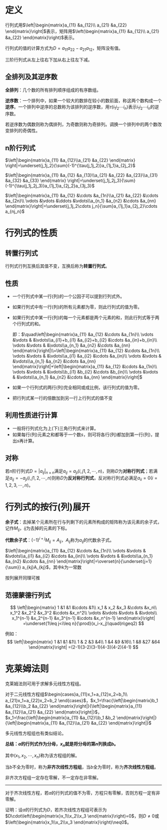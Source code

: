 # 定义

行列式用$\left|\begin{matrix}a_{11} &a_{12}\\ a_{21} &a_{22} \end{matrix}\right|$表示，矩阵用$\left(\begin{matrix}a_{11} &a_{12}\\ a_{21} &a_{22} \end{matrix}\right)$表示。

行列式的值的计算方式为$D=a_{11}a_{22}-a_{21}a_{12}$，矩阵没有值。

三阶行列式从左上往右下加从右上往左下减。

## 全排列及其逆序数

**全排列**：几个数的所有排列顺序组成的有序数组。

**逆序数**：一个排列中，如果一个较大的数排在较小的数前面，称这两个数构成一个**逆序**。一个排列中逆序的总数称为该排列的逆序数，用$\tau(i_1i_2\cdots i_n)$表示$i_1i_2\cdots i_n$的逆序数。

若逆序数为偶数则称为偶排列，为奇数则称为奇排列。调换一个排列中的两个数改变排列的奇偶性。

## n阶行列式

$\left|\begin{matrix}a_{11} &a_{12}\\a_{21} &a_{22} \end{matrix} \right|=\underset{j_1j_2}{\sum}(-1)^{\tau(j_1j_2)}a_{1j_1}a_{2j_2}$

$\left|\begin{matrix}a_{11} &a_{12} &a_{13}\\a_{21} &a_{22} &a_{23}\\a_{31} &a_{32} &a_{33} \end{matrix} \right|=\underset{j_1j_2j_3}{\sum}(-1)^{\tau(j_1j_2j_3)}a_{1j_1}a_{2j_2}a_{3j_3}$

$\left|\begin{matrix}a_{11} &a_{12} &\cdots &a_{1n}\\a_{21} &a_{22} &\cdots &a_{2n}\\ \vdots &\vdots &\ddots &\vdots\\a_{n_1} &a_{n2} &\cdots &a_{nn} \end{matrix}\right|=\underset{j_1j_2\cdots j_n}{\sum}a_{1j_1}a_{2j_2}\cdots a_{nj_n}$

# 行列式的性质

## 转置行列式

行列式行列互换后其值不变，互换后称为**转置行列式**。

## 性质

- 一个行列式中某一行(列)的一个公因子可以提到行列式外。

- 如果行列式中有一行(列)的所有元素都为零，则此行列式的值为零。

- 如果行列式中某一行(列)的每一个元素都是两个元素的和，则此行列式等于两个行列式的和。

  即：$\quad\left|\begin{matrix}a_{11} &a_{12} &\cdots &a_{1n}\\ \vdots &\vdots & &\vdots\\a_{i1}+b_{i1} &a_{i2}+b_{i2} &\cdots &a_{in}+b_{in}\\ \vdots &\vdots & &\vdots\\a_{n_1} &a_{n2} &\cdots &a_{nn} \end{matrix}\right|\\=\left|\begin{matrix}a_{11} &a_{12} &\cdots &a_{1n}\\ \vdots &\vdots & &\vdots\\a_{i1} &a_{i2} &\cdots &a_{in}\\ \vdots &\vdots & &\vdots\\a_{n_1} &a_{n2} &\cdots &a_{nn} \end{matrix}\right|+\left|\begin{matrix}a_{11} &a_{12} &\cdots &a_{1n}\\ \vdots &\vdots & &\vdots\\b_{i1} &b_{i2} &\cdots &b_{in}\\ \vdots &\vdots & &\vdots\\a_{n_1} &a_{n2} &\cdots &a_{nn} \end{matrix}\right|$

- 如果一个行列式的两行(列)完全相同或成比例，该行列式的值为零。

- 把行列式某一行的倍数加到另一行上行列式的值不变

## 利用性质进行计算

- 一般将行列式化为上(下)三角行列式来计算。
- 如果每行(列)元素之和都等于一个数$s$，则可将各行(列)都加到第一行(列)，提出$s$再计算。

## 对称

若$n$阶行列式$D=|a_{ij}|_{n\times n}$满足$a_{ij}=a_{ji}(i,j1,2,\cdots,n)$，则称$D$为**对称行列式**；若满足$a_{ij}=-a_{ji}(i,j1,2,\cdots,n)$则称$D$为**反对称行列式**，反对称行列式必满足$a_{ii}=0(i=1,2,3,\cdots,n)$。

# 行列式的按行(列)展开

**余子式**：去掉某个元素所在行与列剩下的元素所构成的矩阵称为该元素的余子式，记作$M_{ij}$，$ij$为去掉的元素的下标。

**代数余子式**：$(-1)^{i+j}M_{ij}=A_{ij}$，$A_{ij}$称为$a_{ij}$的代数余子式。

$\left|\begin{matrix}a_{11} &a_{12} &\cdots &a_{1n}\\ \vdots &\vdots & &\vdots\\a_{i1} &a_{i2} &\cdots &a_{in}\\ \vdots &\vdots & &\vdots\\a_{n_1} &a_{n2} &\cdots &a_{nn} \end{matrix}\right|=\overset{n}{\underset{j=1}{\sum}} a_{kj}A_{kj}$，其中$k$为一常数

按列展开同理可推

## 范德蒙德行列式

$$
\left|\begin{matrix}
1 &1 &1 &\cdots &1\\
x_1 & x_2 &x_3 &\cdots &x_n\\
x_1^2 &x_2^2 &x_3^2 &\cdots &x_n^2\\
\vdots &\vdots &\vdots & &\vdots\\
x_1^{n-1} &x_2^{n-1} &x_3^{n-1} &\cdots &x_n^{n-1}
\end{matrix}\right|
=\underset{1\leq j<i\leq n}{\prod}(x_i-x_j)\quad(n\geq2)
$$

例如：
$$
\left|\begin{matrix}
1 &1 &1 &1\\
1 & 2 &3 &4\\
1 &4 &9 &16\\
1 &8 &27 &64
\end{matrix}\right|
=(2-1)(3-2)(3-1)(4-3)(4-2)(4-1)
$$


# 克莱姆法则

克莱姆法则可用于求解多元线性方程组。

对于二元线性方程组$\begin{cases}a_{11}x_1+a_{12}x_2=b_1\\ a_{21}x_1+a_{22}x_2=b_2 \end{cases}$，$x_1=\frac{\left|\begin{matrix}b_1 &a_{12}\\b_2 &a_{22} \end{matrix}\right|}{\left|\begin{matrix}a_{11} &a_{12}\\a_{21} &a_{22} \end{matrix}\right|}$，$x_1=\frac{\left|\begin{matrix}a_{11} &a_{12}\\b_1 &b_2 \end{matrix}\right|}{\left|\begin{matrix}a_{11} &a_{12}\\a_{21} &a_{22} \end{matrix}\right|}$

多元线性方程组也有类似结论。

**总结：$a$的行列式作为分母，$x_n$就是将分母的第$n$列换成$b$。**

其中$(x_1,x_2,\cdots,x_n)$称为该方程组的解。

当$b$不全为零时，称为**非齐次线性方程组**，当$b$全为零时，称为**齐次线性方程组**。

非齐次方程组一定存在零解，不一定存在非零解。

---

对于齐次线性方程，若$a$的行列式的值不为零，方程只有零解，否则方程一定有非零解。

证明：设$a$的行列式为$D$，若齐次线性方程组可表示为$D\cdot\left(\begin{matrix}x_1\\x_2\\x_3 \end{matrix}\right)=0$，则$D\neq0$或$\left(\begin{matrix}x_1\\x_2\\x_3 \end{matrix}\right)\neq0$。